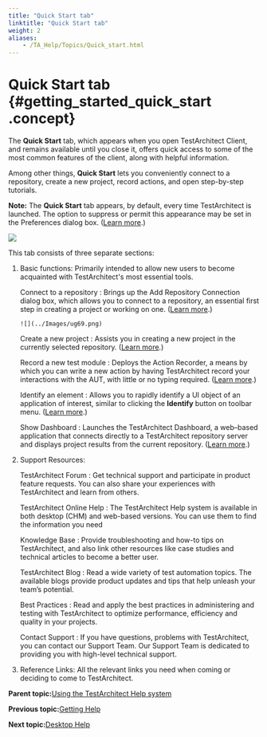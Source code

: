 ```yaml
--- 
title: "Quick Start tab"
linktitle: "Quick Start tab"
weight: 2
aliases: 
    - /TA_Help/Topics/Quick_start.html
---
```

# Quick Start tab {#getting_started_quick_start .concept}

The **Quick Start** tab, which appears when you open TestArchitect Client, and remains available until you close it, offers quick access to some of the most common features of the client, along with helpful information.

Among other things, **Quick Start** lets you conveniently connect to a repository, create a new project, record actions, and open step-by-step tutorials.

**Note:** The **Quick Start** tab appears, by default, every time TestArchitect is launched. The option to suppress or permit this appearance may be set in the Preferences dialog box. \([Learn more](Additional_features_preferences.html).\)

![](../Images/welcome_pane.png)

This tab consists of three separate sections:

1.  Basic functions: Primarily intended to allow new users to become acquainted with TestArchitect's most essential tools.

    Connect to a repository
    :   Brings up the Add Repository Connection dialog box, which allows you to connect to a repository, an essential first step in creating a project or working on one. \([Learn more](Getting_started_overview_working_with_repositories.html).\)

        ![](../Images/ug69.png)

    Create a new project
    :   Assists you in creating a new project in the currently selected repository. \([Learn more](Projects_and_project_items_create_project.html).\)

    Record a new test module
    :   Deploys the Action Recorder, a means by which you can write a new action by having TestArchitect record your interactions with the AUT, with little or no typing required. \([Learn more](Creating_and_using_actions_AR.html).\)

    Identify an element
    :   Allows you to rapidly identify a UI object of an application of interest, similar to clicking the **Identify** button on toolbar menu. \([Learn more](Interface_def_client_interface_tool_identify.html).\)

    Show Dashboard
    :   Launches the TestArchitect Dashboard, a web–based application that connects directly to a TestArchitect repository server and displays project results from the current repository. \([Learn more](Dashboard_intro.html).\)

2.  Support Resources:

    TestArchitect Forum
    :   Get technical support and participate in product feature requests. You can also share your experiences with TestArchitect and learn from others.

    TestArchitect Online Help
    :   The TestArchitect Help system is available in both desktop \(CHM\) and web-based versions. You can use them to find the information you need

    Knowledge Base
    :   Provide troubleshooting and how-to tips on TestArchitect, and also link other resources like case studies and technical articles to become a better user.

    TestArchitect Blog
    :   Read a wide variety of test automation topics. The available blogs provide product updates and tips that help unleash your team’s potential.

    Best Practices
    :   Read and apply the best practices in administering and testing with TestArchitect to optimize performance, efficiency and quality in your projects.

    Contact Support
    :   If you have questions, problems with TestArchitect, you can contact our Support Team. Our Support Team is dedicated to providing you with high-level technical support.

3.  Reference Links: All the relevant links you need when coming or deciding to come to TestArchitect.

**Parent topic:**[Using the TestArchitect Help system](../../TA_UsingHelpSystem/Topics/hs_using_help_system.html)

**Previous topic:**[Getting Help](../../TA_UsingHelpSystem/Topics/hs_getting_help.html)

**Next topic:**[Desktop Help](../../TA_UsingHelpSystem/Topics/hs_CHM.html)

